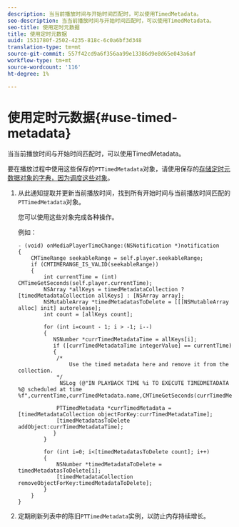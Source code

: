 ```yaml
---
description: 当当前播放时间与开始时间匹配时，可以使用TimedMetadata。
seo-description: 当当前播放时间与开始时间匹配时，可以使用TimedMetadata。
seo-title: 使用定时元数据
title: 使用定时元数据
uuid: 1531780f-2502-4235-818c-6c0a6bf3d348
translation-type: tm+mt
source-git-commit: 557f42cd9a6f356aa99e13386d9e8d65e043a6af
workflow-type: tm+mt
source-wordcount: '116'
ht-degree: 1%

---
```



# 使用定时元数据{#use-timed-metadata}

当当前播放时间与开始时间匹配时，可以使用TimedMetadata。

要在播放过程中使用这些保存的`PTTimedMetadata`对象，请使用保存的[存储定时元数据对象的字典，因为调度这些对象](../../../tvsdk-3x-ios-prog/ios-3x-advertising/ios-3x-custom-tags-configure/ios-3x-timed-metadata-store.md)。

1. 从此通知提取并更新当前播放时间，找到所有开始时间与当前播放时间匹配的`PTTimedMetadata`对象。

   您可以使用这些对象完成各种操作。

   例如：

   ```
   - (void) onMediaPlayerTimeChange:(NSNotification *)notification 
   { 
       CMTimeRange seekableRange = self.player.seekableRange; 
       if (CMTIMERANGE_IS_VALID(seekableRange)) 
       { 
           int currentTime = (int) CMTimeGetSeconds(self.player.currentTime); 
           NSArray *allKeys = timedMetadataCollection ? [timedMetadataCollection allKeys] : [NSArray array]; 
           NSMutableArray *timedMetadatasToDelete = [[[NSMutableArray alloc] init] autorelease]; 
           int count = [allKeys count]; 
   
           for (int i=count - 1; i > -1; i--) 
           { 
              NSNumber *currTimedMetadataTime = allKeys[i]; 
              if ([currTimedMetadataTime integerValue] == currentTime) 
              { 
               /* 
                   Use the timed metadata here and remove it from the collection. 
               */ 
                NSLog (@"IN PLAYBACK TIME %i TO EXECUTE TIMEDMETADATA %@ scheduled at time %f",currentTime,currTimedMetadata.name,CMTimeGetSeconds(currTimedMetadata.time)); 
   
               PTTimedMetadata *currTimedMetadata = [timedMetadataCollection objectForKey:currTimedMetadataTime]; 
               [timedMetadatasToDelete addObject:currTimedMetadataTime]; 
              } 
           } 
   
           for (int i=0; i<[timedMetadatasToDelete count]; i++) 
           { 
               NSNumber *timedMetadataToDelete = timedMetadatasToDelete[i]; 
               [timedMetadataCollection removeObjectForKey:timedMetadataToDelete]; 
           } 
       } 
   }
   ```

1. 定期刷新列表中的陈旧`PTTimedMetadata`实例，以防止内存持续增长。